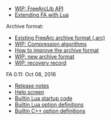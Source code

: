 - [WIP: FreeArcLib API](FreeArcLib-API.md)
- [Extending FA with Lua](Lua-code.md)  

Archive format:
  - [Existing FreeArc archive format (.arc)](FreeArc-archive-format.md)
  - [WIP: Compression algorithms](Compression-algorithms.md)
  - [How to improve the archive format](How-to-improve-the-archive-format.md)
  - [WIP: new archive format](New-archive-format.md)
  - [WIP: recovery record](Recovery-record.md)

FA 0.11: Oct 08, 2016
- [Release notes](0.11/Release-notes.md)
- [Help screen](0.11/Help-screen.md)
- [Builtin Lua startup code](0.11/Builtin-Lua-startup-code.md)
- [Builtin Lua option definitions](0.11/Builtin-Lua-option-definitions.md)
- [Builtin C++ option definitions](0.11/Builtin-CPP-option-definitions.md)
